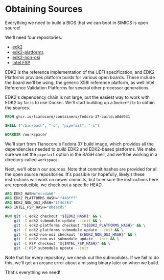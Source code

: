 # Obtaining Sources

Everything we need to build a BIOS that we can boot in SIMICS is open source!

We'll need four repositories:

- [edk2](https://github.com/tianocore/edk2.git)
- [edk2-platforms](https://github.com/tianocore/edk2-platforms.git)
- [edk2-non-osi](https://github.com/tianocore/edk2-non-osi.git)
- [Intel FSP](https://github.com/IntelFsp/FSP.git)

EDK2 is the reference implementation of the UEFI specification, and EDK2 Platforms
provides platform builds for various open boards. These include the board we'll be
using, the generic X58I reference platform, as well Intel Reference Validation Platforms
for several other processor generations.

EDK2's dependency chain is not large, but the easiest way to work with EDK2 by far is
to use Docker. We'll start building up a `Dockerfile` to obtain the sources.

```dockerfile
FROM ghcr.io/tianocore/containers/fedora-37-build:a0dd931

SHELL ["/bin/bash", "-o", "pipefail", "-c"]

WORKDIR /workspace/
```

We'll start from Tianocore's Fedora 37 build image, which provides all the dependencies
needed to build EDK2 and EDK2-based platforms. We make sure we set the `pipefail` option
in the BASH shell, and we'll be working in a directory called `workspace`.

Next, we'll obtain our sources. Note that commit hashes are provided for all the open
source repositories. It's possible (or hopefully, likely!) these instructions will work
on newer commits, but to ensure the instructions here are reproducible, we check out
a specific HEAD.

```dockerfile
ARG EDK2_HASH="eccdab6"
ARG EDK2_PLATFORMS_HASH="f446fff"
ARG EDK2_NON_OSI_HASH="1f4d784"
ARG INTEL_FSP_HASH="8beacd5"

RUN git -C edk2 checkout "${EDK2_HASH}" && \
    git -C edk2 submodule update --init && \
    git -C edk2-platforms checkout "${EDK2_PLATFORMS_HASH}" && \
    git -C edk2-platforms submodule update --init && \
    git -C edk2-non-osi checkout "${EDK2_NON_OSI_HASH}" && \
    git -C edk2-non-osi submodule update --init && \
    git -C FSP checkout "${INTEL_FSP_HASH}" && \
    git -C FSP submodule update --init
```

Note that for every repository, we check out the submodules. If we fail to do this,
we'll get an arcane error about a missing binary later on when we build.

That's everything we need!